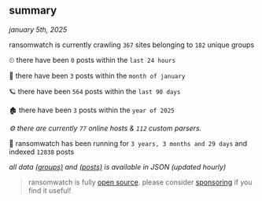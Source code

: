 
## summary
_january 5th, 2025_

ransomwatch is currently crawling `367` sites belonging to `182` unique groups

⏲ there have been `0` posts within the `last 24 hours`

🦈 there have been `3` posts within the `month of january`

🪐 there have been `564` posts within the `last 90 days`

🏚 there have been `3` posts within the `year of 2025`

_⚙️ there are currently `77` online hosts & `112` custom parsers._

🦕 ransomwatch has been running for `3 years, 3 months and 29 days` and indexed `12838` posts

_all data  [(groups)](http://ransomwhat.telemetry.ltd/groups) and [(posts)](http://ransomwhat.telemetry.ltd/posts) is available in JSON (updated hourly)_

> ransomwatch is fully [open source](https://github.com/joshhighet/ransomwatch#ransomwatch--). please consider [sponsoring](https://github.com/sponsors/joshhighet) if you find it useful!
